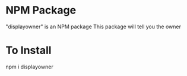 # NPM Package
"displayowner" is an NPM package
This package will tell you the owner

# To Install
npm i displayowner
